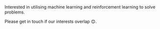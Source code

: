 Interested in utilising machine learning and reinforcement learning to solve problems.

Please get in touch if our interests overlap 😊.
